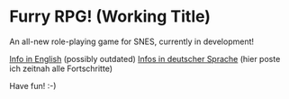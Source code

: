 # Furry RPG! (Working Title)

An all-new role-playing game for SNES, currently in development!

[Info in English](http://nintendoage.com/forum/messageview.cfm?catid=22&threadid=144827) (possibly outdated)
[Infos in deutscher Sprache](http://forum.snesfreaks.com/viewtopic.php?f=157&t=13720) (hier poste ich zeitnah alle Fortschritte)

Have fun! :-)
